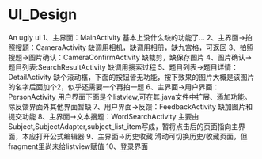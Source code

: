 # UI_Design
An ugly ui 
1、主界面：MainActivity
  基本上没什么缺的功能了...
2、主界面->拍照搜题：CameraActivity
  缺调用相机，缺调用相册，缺九宫格，可返回
3、拍照搜题->图片确认：CameraConfirmActivity
  缺裁剪，缺保存图片
4、图片确认->题目列表:SearchResultActivity
  缺调用搜索过程
5、题目列表->题目详情：DetailActivity
  缺个滚动框，下面的按钮皆无功能，按下效果的图片大概是该图片的名字后面加个2，似乎还需要一个再拍一题
6、主界面->用户界面：PersonActivity
  用户界面下面是个listview,可在其.java文件中扩展、添加功能。除反馈界面外其他界面暂缺
7、用户界面->反馈：FeedbackActivity
  缺加图片和提交功能
8、主界面->文本搜题：WordSearchActivity
  主要由Subject,SubjectAdapter,subject_list_item写成，暂将点击后的页面指向主界面，本应打开公式编辑器
9、主界面->历史收藏
   滑动可切换历史/收藏页面，但fragment里尚未给listview赋值
10、登录界面
